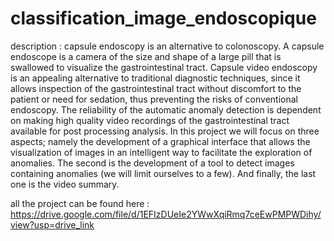 # classification_image_endoscopique
description :
capsule endoscopy is an alternative to colonoscopy. A capsule endoscope is a camera of the size and
shape of a large pill that is swallowed to visualize the gastrointestinal tract. Capsule video endoscopy
is an appealing alternative to traditional diagnostic techniques, since it allows inspection of the
gastrointestinal tract without discomfort to the patient or need for sedation, thus preventing the risks of
conventional endoscopy. The reliability of the automatic anomaly detection is dependent on making
high quality video recordings of the gastrointestinal tract available for post processing analysis.
In this project we will focus on three aspects; namely the development of a graphical interface that
allows the visualization of images in an intelligent way to facilitate the exploration of anomalies. The
second is the development of a tool to detect images containing anomalies (we will limit ourselves to a
few). And finally, the last one is the video summary.

all the project can be found here : https://drive.google.com/file/d/1EFIzDUeIe2YWwXqiRmq7ceEwPMPWDihy/view?usp=drive_link
